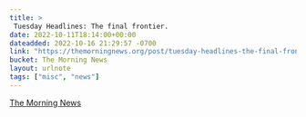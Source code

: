 ```yaml
---
title: > 
 Tuesday Headlines: The final frontier.
date: 2022-10-11T18:14:00+00:00
dateadded: 2022-10-16 21:29:57 -0700
link: "https://themorningnews.org/post/tuesday-headlines-the-final-frontier"
bucket: The Morning News
layout: urlnote
tags: ["misc", "news"]
--- 
```


 
  
    
    
    


 <!-- end excerpt --> 
<div class='bucket'><a class='internal-link' href='/buckets/the-morning-news'>The Morning News</a></div> 
